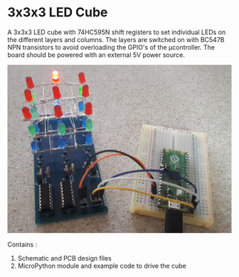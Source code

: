 # 3x3x3 LED Cube

A 3x3x3 LED cube with 74HC595N shift registers to set individual LEDs on the different layers and columns. The layers are switched on with BC547B NPN transistors to avoid overloading the GPIO's of the µcontroller. The board should be powered with an external 5V power source.

![3x3x3 LED cube](pcb/3x3x3_led_cube.jpg)

Contains :
1. Schematic and PCB design files
2. MicroPython module and example code to drive the cube